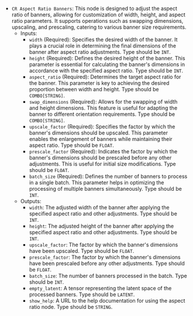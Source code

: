 - `CR Aspect Ratio Banners`: This node is designed to adjust the aspect ratio of banners, allowing for customization of width, height, and aspect ratio parameters. It supports operations such as swapping dimensions, upscaling, and prescaling, catering to various banner size requirements.
    - Inputs:
        - `width` (Required): Specifies the desired width of the banner. It plays a crucial role in determining the final dimensions of the banner after aspect ratio adjustments. Type should be `INT`.
        - `height` (Required): Defines the desired height of the banner. This parameter is essential for calculating the banner's dimensions in accordance with the specified aspect ratio. Type should be `INT`.
        - `aspect_ratio` (Required): Determines the target aspect ratio for the banner. This parameter is key to achieving the desired proportion between width and height. Type should be `COMBO[STRING]`.
        - `swap_dimensions` (Required): Allows for the swapping of width and height dimensions. This feature is useful for adapting the banner to different orientation requirements. Type should be `COMBO[STRING]`.
        - `upscale_factor` (Required): Specifies the factor by which the banner's dimensions should be upscaled. This parameter enables the enlargement of banners while maintaining their aspect ratio. Type should be `FLOAT`.
        - `prescale_factor` (Required): Indicates the factor by which the banner's dimensions should be prescaled before any other adjustments. This is useful for initial size modifications. Type should be `FLOAT`.
        - `batch_size` (Required): Defines the number of banners to process in a single batch. This parameter helps in optimizing the processing of multiple banners simultaneously. Type should be `INT`.
    - Outputs:
        - `width`: The adjusted width of the banner after applying the specified aspect ratio and other adjustments. Type should be `INT`.
        - `height`: The adjusted height of the banner after applying the specified aspect ratio and other adjustments. Type should be `INT`.
        - `upscale_factor`: The factor by which the banner's dimensions have been upscaled. Type should be `FLOAT`.
        - `prescale_factor`: The factor by which the banner's dimensions have been prescaled before any other adjustments. Type should be `FLOAT`.
        - `batch_size`: The number of banners processed in the batch. Type should be `INT`.
        - `empty_latent`: A tensor representing the latent space of the processed banners. Type should be `LATENT`.
        - `show_help`: A URL to the help documentation for using the aspect ratio node. Type should be `STRING`.
